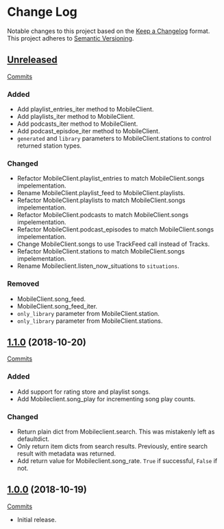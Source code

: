 # Change Log

Notable changes to this project based on the [Keep a Changelog](https://keepachangelog.com) format.
This project adheres to [Semantic Versioning](https://semver.org).


## [Unreleased](https://github.com/thebigmunch/google-music/tree/master)

[Commits](https://github.com/thebigmunch/google-music/compare/1.0.0...master)

### Added

* Add playlist_entries_iter method to MobileClient.
* Add playlists_iter method to MobileClient.
* Add podcasts_iter method to MobileClient.
* Add podcast_episdoe_iter method to MobileClient.
* ``generated`` and ``library`` parameters to MobileClient.stations
  to control returned station types.

### Changed

* Refactor MobileClient.playlist_entries to match MobileClient.songs impelementation.
* Rename MobileClient.playlist_feed to MobileClient.playlists.
* Refactor MobileClient.playlists to match MobileClient.songs impelementation.
* Refactor MobileClient.podcasts to match MobileClient.songs impelementation.
* Refactor MobileClient.podcast_episodes to match MobileClient.songs impelementation.
* Change MobileClient.songs to use TrackFeed call instead of Tracks.
* Refactor MobileClient.stations to match MobileClient.songs impelementation.
* Rename Mobileclient.listen_now_situations to ``situations``.

### Removed

* MobileClient.song_feed.
* MobileClient.song_feed_iter.
* ``only_library`` parameter from MobileClient.station.
* ``only_library`` parameter from MobileClient.stations.


## [1.1.0](https://github.com/thebigmunch/google-music/releases/tag/1.1.0) (2018-10-20)

[Commits](https://github.com/thebigmunch/google-music/compare/1.0.0...1.1.0)

### Added

* Add support for rating store and playlist songs.
* Add Mobileclient.song_play for incrementing song play counts.

### Changed

* Return plain dict from Mobileclient.search.
  This was mistakenly left as defaultdict.
* Only return item dicts from search results.
  Previously, entire search result with metadata was returned.
* Add return value for Mobileclient.song_rate.
  ``True`` if successful, ``False`` if not.


## [1.0.0](https://github.com/thebigmunch/google-music/releases/tag/1.0.0) (2018-10-19)

[Commits](https://github.com/thebigmunch/google-music/commit/b3924b728cb73b9d354e1ff4f520411fd8d1b987)

* Initial release.

